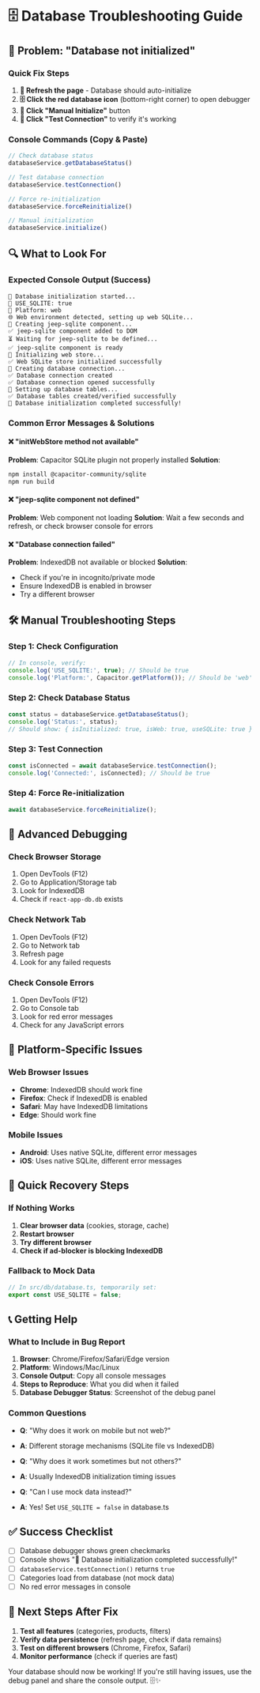 # 🗄️ Database Troubleshooting Guide

## **🚨 Problem: "Database not initialized"**

### **Quick Fix Steps**

1. **🔄 Refresh the page** - Database should auto-initialize
2. **🗄️ Click the red database icon** (bottom-right corner) to open debugger
3. **🔧 Click "Manual Initialize"** button
4. **🧪 Click "Test Connection"** to verify it's working

### **Console Commands (Copy & Paste)**

```typescript
// Check database status
databaseService.getDatabaseStatus()

// Test database connection
databaseService.testConnection()

// Force re-initialization
databaseService.forceReinitialize()

// Manual initialization
databaseService.initialize()
```

## **🔍 What to Look For**

### **Expected Console Output (Success)**
```
🔧 Database initialization started...
🔧 USE_SQLITE: true
🔧 Platform: web
🌐 Web environment detected, setting up web SQLite...
🔧 Creating jeep-sqlite component...
✅ jeep-sqlite component added to DOM
⏳ Waiting for jeep-sqlite to be defined...
✅ jeep-sqlite component is ready
🔧 Initializing web store...
✅ Web SQLite store initialized successfully
🔧 Creating database connection...
✅ Database connection created
✅ Database connection opened successfully
🔧 Setting up database tables...
✅ Database tables created/verified successfully
🎉 Database initialization completed successfully!
```

### **Common Error Messages & Solutions**

#### **❌ "initWebStore method not available"**
**Problem**: Capacitor SQLite plugin not properly installed
**Solution**: 
```bash
npm install @capacitor-community/sqlite
npm run build
```

#### **❌ "jeep-sqlite component not defined"**
**Problem**: Web component not loading
**Solution**: Wait a few seconds and refresh, or check browser console for errors

#### **❌ "Database connection failed"**
**Problem**: IndexedDB not available or blocked
**Solution**: 
- Check if you're in incognito/private mode
- Ensure IndexedDB is enabled in browser
- Try a different browser

## **🛠️ Manual Troubleshooting Steps**

### **Step 1: Check Configuration**
```typescript
// In console, verify:
console.log('USE_SQLITE:', true); // Should be true
console.log('Platform:', Capacitor.getPlatform()); // Should be 'web'
```

### **Step 2: Check Database Status**
```typescript
const status = databaseService.getDatabaseStatus();
console.log('Status:', status);
// Should show: { isInitialized: true, isWeb: true, useSQLite: true }
```

### **Step 3: Test Connection**
```typescript
const isConnected = await databaseService.testConnection();
console.log('Connected:', isConnected); // Should be true
```

### **Step 4: Force Re-initialization**
```typescript
await databaseService.forceReinitialize();
```

## **🔧 Advanced Debugging**

### **Check Browser Storage**
1. Open DevTools (F12)
2. Go to Application/Storage tab
3. Look for IndexedDB
4. Check if `react-app-db.db` exists

### **Check Network Tab**
1. Open DevTools (F12)
2. Go to Network tab
3. Refresh page
4. Look for any failed requests

### **Check Console Errors**
1. Open DevTools (F12)
2. Go to Console tab
3. Look for red error messages
4. Check for any JavaScript errors

## **📱 Platform-Specific Issues**

### **Web Browser Issues**
- **Chrome**: IndexedDB should work fine
- **Firefox**: Check if IndexedDB is enabled
- **Safari**: May have IndexedDB limitations
- **Edge**: Should work fine

### **Mobile Issues**
- **Android**: Uses native SQLite, different error messages
- **iOS**: Uses native SQLite, different error messages

## **🚀 Quick Recovery Steps**

### **If Nothing Works**
1. **Clear browser data** (cookies, storage, cache)
2. **Restart browser**
3. **Try different browser**
4. **Check if ad-blocker is blocking IndexedDB**

### **Fallback to Mock Data**
```typescript
// In src/db/database.ts, temporarily set:
export const USE_SQLITE = false;
```

## **📞 Getting Help**

### **What to Include in Bug Report**
1. **Browser**: Chrome/Firefox/Safari/Edge version
2. **Platform**: Windows/Mac/Linux
3. **Console Output**: Copy all console messages
4. **Steps to Reproduce**: What you did when it failed
5. **Database Debugger Status**: Screenshot of the debug panel

### **Common Questions**
- **Q**: "Why does it work on mobile but not web?"
- **A**: Different storage mechanisms (SQLite file vs IndexedDB)

- **Q**: "Why does it work sometimes but not others?"
- **A**: Usually IndexedDB initialization timing issues

- **Q**: "Can I use mock data instead?"
- **A**: Yes! Set `USE_SQLITE = false` in database.ts

## **✅ Success Checklist**

- [ ] Database debugger shows green checkmarks
- [ ] Console shows "🎉 Database initialization completed successfully!"
- [ ] `databaseService.testConnection()` returns `true`
- [ ] Categories load from database (not mock data)
- [ ] No red error messages in console

## **🎯 Next Steps After Fix**

1. **Test all features** (categories, products, filters)
2. **Verify data persistence** (refresh page, check if data remains)
3. **Test on different browsers** (Chrome, Firefox, Safari)
4. **Monitor performance** (check if queries are fast)

Your database should now be working! If you're still having issues, use the debug panel and share the console output. 🗄️✨
